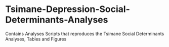 # Tsimane-Depression-Social-Determinants-Analyses
Contains Analyses Scripts that reproduces the Tsimane Social Determinants Analyses, Tables and Figures
